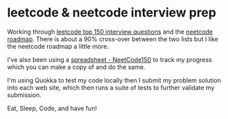 # leetcode & neetcode interview prep

Working through [leetcode top 150 interview questions](https://leetcode.com/studyplan/top-interview-150/) and the [neetcode roadmap](https://neetcode.io/roadmap). There is about a 90% cross-over between the two lists but I like the neetcode roadmap a little more.

I've also been using a [spreadsheet - NeetCode150](https://docs.google.com/spreadsheets/d/12HCHIMLL-r-Oq3An9153CtKS7IJxhB0dvshOqubaSVY/edit?usp=sharing) to track my progress which you can make a copy of and do the same.

I'm using Quokka to test my code locally then I submit my problem solution into each web site, which then runs a suite of tests to further validate my submission.

Eat, Sleep, Code, and have fun!
